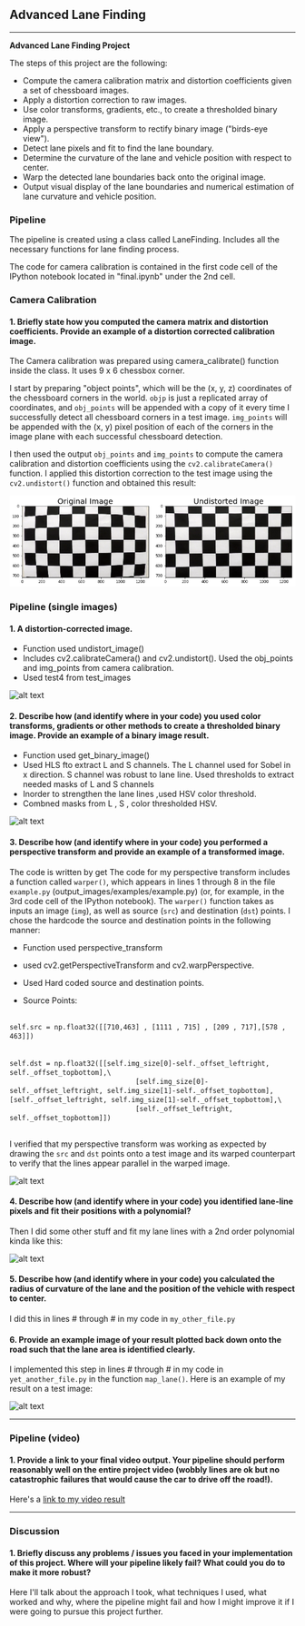 ## Advanced Lane Finding

---

**Advanced Lane Finding Project**

The steps of this project are the following:

* Compute the camera calibration matrix and distortion coefficients given a set of chessboard images.
* Apply a distortion correction to raw images.
* Use color transforms, gradients, etc., to create a thresholded binary image.
* Apply a perspective transform to rectify binary image ("birds-eye view").
* Detect lane pixels and fit to find the lane boundary.
* Determine the curvature of the lane and vehicle position with respect to center.
* Warp the detected lane boundaries back onto the original image.
* Output visual display of the lane boundaries and numerical estimation of lane curvature and vehicle position.

[//]: # (Image References)

[image1]: ./output_images/originalAndUndistored_calibration.png "Undistorted"
[image2]: ./output_images/undistorted.png "Undistorted"
[image3]: ./examples/binary_combo_example.jpg "Binary Example"
[image4]: ./examples/warped_straight_lines.jpg "Warp Example"
[image5]: ./examples/color_fit_lines.jpg "Fit Visual"
[image6]: ./examples/example_output.jpg "Output"
[video1]: ./project_video.mp4 "Video"


### Pipeline 

The pipeline is created using a class called LaneFinding. Includes all the necessary functions for lane finding process.

The code for camera calibration is contained in the first code cell of the IPython notebook located in "final.ipynb" under the 2nd cell.

### Camera Calibration

#### 1. Briefly state how you computed the camera matrix and distortion coefficients. Provide an example of a distortion corrected calibration image.

The Camera calibration was prepared using camera_calibrate() function inside the class. It uses 9 x 6 chessbox corner.

I start by preparing "object points", which will be the (x, y, z) coordinates of the chessboard corners in the world. `objp` is just a replicated array of coordinates, and `obj_points` will be appended with a copy of it every time I successfully detect all chessboard corners in a test image.  `img_points` will be appended with the (x, y) pixel position of each of the corners in the image plane with each successful chessboard detection.  

I then used the output `obj_points` and `img_points` to compute the camera calibration and distortion coefficients using the `cv2.calibrateCamera()` function.  I applied this distortion correction to the test image using the `cv2.undistort()` function and obtained this result: 

![alt text][image1]

### Pipeline (single images)

#### 1. A distortion-corrected image.

* Function used undistort_image()
* Includes cv2.calibrateCamera() and cv2.undistort(). Used the obj_points and img_points from camera calibration.
* Used test4 from test_images

![alt text][image2]

#### 2. Describe how (and identify where in your code) you used color transforms, gradients or other methods to create a thresholded binary image.  Provide an example of a binary image result.


* Function used get_binary_image()
* Used HLS fto extract L and S channels. The L channel used for Sobel in x direction. S channel was robust to lane line. Used thresholds to extract needed masks of L and S channels
* Inorder to strengthen the lane lines  ,used HSV color threshold.
* Combned masks from L , S , color thresholded HSV. 

![alt text][image3]

#### 3. Describe how (and identify where in your code) you performed a perspective transform and provide an example of a transformed image.

The code is written by get
The code for my perspective transform includes a function called `warper()`, which appears in lines 1 through 8 in the file `example.py` (output_images/examples/example.py) (or, for example, in the 3rd code cell of the IPython notebook).  The `warper()` function takes as inputs an image (`img`), as well as source (`src`) and destination (`dst`) points.  I chose the hardcode the source and destination points in the following manner:

* Function used perspective_transform
* used cv2.getPerspectiveTransform and cv2.warpPerspective.
* Used Hard coded source and destination points. 

* Source Points:
```

self.src = np.float32([[710,463] , [1111 , 715] , [209 , 717],[578 , 463]])


self.dst = np.float32([[self.img_size[0]-self._offset_leftright, self._offset_topbottom],\
                               [self.img_size[0]-self._offset_leftright, self.img_size[1]-self._offset_topbottom],[self._offset_leftright, self.img_size[1]-self._offset_topbottom],\
                               [self._offset_leftright, self._offset_topbottom]])


```


I verified that my perspective transform was working as expected by drawing the `src` and `dst` points onto a test image and its warped counterpart to verify that the lines appear parallel in the warped image.

![alt text][image4]

#### 4. Describe how (and identify where in your code) you identified lane-line pixels and fit their positions with a polynomial?

Then I did some other stuff and fit my lane lines with a 2nd order polynomial kinda like this:

![alt text][image5]

#### 5. Describe how (and identify where in your code) you calculated the radius of curvature of the lane and the position of the vehicle with respect to center.

I did this in lines # through # in my code in `my_other_file.py`

#### 6. Provide an example image of your result plotted back down onto the road such that the lane area is identified clearly.

I implemented this step in lines # through # in my code in `yet_another_file.py` in the function `map_lane()`.  Here is an example of my result on a test image:

![alt text][image6]

---

### Pipeline (video)

#### 1. Provide a link to your final video output.  Your pipeline should perform reasonably well on the entire project video (wobbly lines are ok but no catastrophic failures that would cause the car to drive off the road!).

Here's a [link to my video result](./project_video.mp4)

---

### Discussion

#### 1. Briefly discuss any problems / issues you faced in your implementation of this project.  Where will your pipeline likely fail?  What could you do to make it more robust?

Here I'll talk about the approach I took, what techniques I used, what worked and why, where the pipeline might fail and how I might improve it if I were going to pursue this project further.  